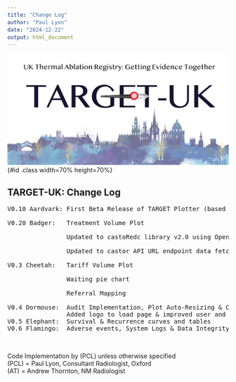 ```yaml
---
title: "Change Log"
author: "Paul Lyon"
date: "2024-12-22"
output: html_document
---
```


![TARGET-UK](TARGETPlotterLogo.png){#id .class width=70% height=70%}

## TARGET-UK: Change Log
<pre>
V0.10 Aardvark: First Beta Release of TARGET Plotter (based on OxTAR Plotter)<br>
V0.20 Badger:   Treatment Volume Plot<br>
                Updated to castoRedc library v2.0 using OpenAPI to fix write<br>
                Updated to castor API URL endpoint data fetching with paging<br>
V0.3 Cheetah:   Tariff Volume Plot<br>
                Waiting pie chart<br>
                Referral Mapping<br>
V0.4 Dormouse:  Audit Implementation, Plot Auto-Resizing & Code Cleaning/Factoring (AT)
                Added logo to load page & improved user and password txt file security
V0.5 Elephant:  Survival & Recurrence curves and tables
V0.6 Flamingo:  Adverse events, System Logs & Data Integrity tables<br>

</pre>

Code Implementation by (PCL) unless otherwise specified<br>
(PCL) = Paul Lyon, Consultant Radiologist, Oxford<br>
(AT) = Andrew Thornton, NM Radiologist<br>
